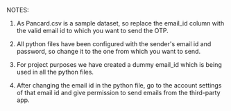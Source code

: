 NOTES:

1) As Pancard.csv is a sample dataset, so replace the email_id column with the valid email id to which you want to send the OTP.

2) All python files have been configured with the sender's email id and password, so change it to the one from which you want to send.

3) For project purposes we have created a dummy email_id which is being used in all the python files.

4) After changing the email id in the python file, go to the account settings of that email id and give permission to send emails from the third-party app.
